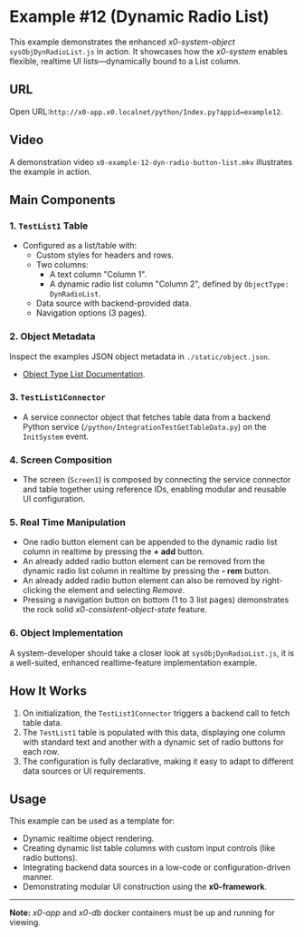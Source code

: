 # Example #12 (Dynamic Radio List)

This example demonstrates the enhanced *x0-system-object* `sysObjDynRadioList.js`
in action. It showcases how the *x0-system* enables flexible, realtime UI
lists—dynamically bound to a List column.

## URL

Open URL:`http://x0-app.x0.localnet/python/Index.py?appid=example12`.

## Video

A demonstration video `x0-example-12-dyn-radio-button-list.mkv` illustrates the example in action.

## Main Components

### 1. `TestList1` Table

- Configured as a list/table with:
  - Custom styles for headers and rows.
  - Two columns:
    - A text column "Column 1".
    - A dynamic radio list column "Column 2", defined by `ObjectType: DynRadioList`.
  - Data source with backend-provided data.
  - Navigation options (3 pages).

### 2. Object Metadata

Inspect the examples JSON object metadata in `./static/object.json`.

- [Object Type List Documentation](https://docs.webcodex.de/x0/v1.0/appdev-objects.html#list).

### 3. `TestList1Connector`

- A service connector object that fetches table data from a backend Python service (`/python/IntegrationTestGetTableData.py`) on the `InitSystem` event.

### 4. Screen Composition

- The screen (`Screen1`) is composed by connecting the service connector and table together using reference IDs, enabling modular and reusable UI configuration.

### 5. Real Time Manipulation

- One radio button element can be appended to the dynamic radio list column in realtime by pressing the **+ add** button.
- An already added radio button element can be removed from the dynamic radio list column in realtime by pressing the **- rem** button.
- An already added radio button element can also be removed by right-clicking the element and selecting *Remove*.
- Pressing a navigation button on bottom (1 to 3 list pages) demonstrates the rock solid *x0-consistent-object-state* feature.

### 6. Object Implementation

A system-developer should take a closer look at `sysObjDynRadioList.js`, it is a
well-suited, enhanced realtime-feature implementation example.

## How It Works

1. On initialization, the `TestList1Connector` triggers a backend call to fetch table data.
2. The `TestList1` table is populated with this data, displaying one column with standard text and another with a dynamic set of radio buttons for each row.
3. The configuration is fully declarative, making it easy to adapt to different data sources or UI requirements.

## Usage

This example can be used as a template for:
- Dynamic realtime object rendering.
- Creating dynamic list table columns with custom input controls (like radio buttons).
- Integrating backend data sources in a low-code or configuration-driven manner.
- Demonstrating modular UI construction using the **x0-framework**.

---

**Note:** *x0-app* and *x0-db* docker containers must be up and running for viewing.
